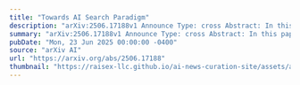 ```yaml
---
title: "Towards AI Search Paradigm"
description: "arXiv:2506.17188v1 Announce Type: cross Abstract: In this paper, we introduce the AI Search Paradigm, a comprehensive blueprint for next-generation search systems capable of emulating human information processing and decision-making. The paradigm employs a modular architecture of four LLM-powered agents (Master, Planner, Executor and Writer) that dynamically adapt to the full spectrum of information needs, from simple factual queries to complex multi-stage reasoning tasks. These agents collaborate dynamically through coordinated workflows to evaluate query complexity, decompose problems into executable plans, and orchestrate tool usage, task execution, and content synthesis. We systematically present key methodologies for realizing this paradigm, including task planning and tool integration, execution strategies, aligned and robust retrieval-augmented generation, and efficient LLM inference, spanning both algorithmic techniques and infrastructure-level optimizations. By providing an in-depth guide to these foundational components, this work aims to inform the development of trustworthy, adaptive, and scalable AI search systems."
summary: "arXiv:2506.17188v1 Announce Type: cross Abstract: In this paper, we introduce the AI Search Paradigm, a comprehensive blueprint for next-generation search systems capable of emulating human information processing and decision-making. The paradigm employs a modular architecture of four LLM-powered agents (Master, Planner, Executor and Writer) that dynamically adapt to the full spectrum of information needs, from simple factual queries to complex multi-stage reasoning tasks. These agents collaborate dynamically through coordinated workflows to evaluate query complexity, decompose problems into executable plans, and orchestrate tool usage, task execution, and content synthesis. We systematically present key methodologies for realizing this paradigm, including task planning and tool integration, execution strategies, aligned and robust retrieval-augmented generation, and efficient LLM inference, spanning both algorithmic techniques and infrastructure-level optimizations. By providing an in-depth guide to these foundational components, this work aims to inform the development of trustworthy, adaptive, and scalable AI search systems."
pubDate: "Mon, 23 Jun 2025 00:00:00 -0400"
source: "arXiv AI"
url: "https://arxiv.org/abs/2506.17188"
thumbnail: "https://raisex-llc.github.io/ai-news-curation-site/assets/arxiv.png"
---
```


